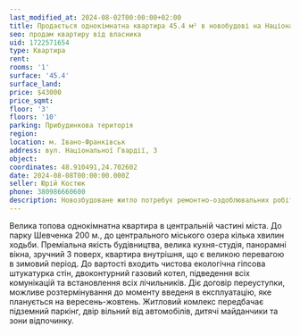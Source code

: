 ```yaml
---
last_modified_at: 2024-08-02T00:00:00+02:00
title: Продається однокімнатна квартира 45.4 м² в новобудові на Національної Гвардії
seo: продам квартиру від власника
uid: 1722571654
type: Квартира
rent:
rooms: '1'
surface: '45.4'
surface_land:
price: $43000
price_sqmt:
floor: '3'
floors: '10'
parking: Прибудинкова територія
region:
location: м. Івано-Франківськ
address: вул. Національної Гвардії, 3
object:
coordinates: 48.910491,24.702602
date: 2024-08-08T00:00:00.000Z
seller: Юрій Костюк
phone: 380986660600
description: Новозбудоване житло потребує ремонтно-оздоблювальних робіт, будинок ще будується
---
```


Велика топова однокімнатна квартира в центральній частині міста. До парку Шевченка 200 м., до центрального міського озера кілька хвилин ходьби. Преміальна якість будівництва, велика кухня-студія, панорамні вікна, зручний 3 поверх, квартира внутрішня, що є великою перевагою в зимовий період. До вартості входить чистова екологічна гіпсова штукатурка стін, двоконтурний газовий котел, підведення всіх комунікацій та встановлення всіх лічильників. Діє договір переуступки, можливе розтермінування до моменту введеня в експлуатацію, яке планується на вересень-жовтень. Житловий комлекс передбачає підземний паркінг, двір вільний від автомобілів, дитячі майданчики та зони відпочинку.
